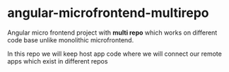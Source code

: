 # angular-microfrontend-multirepo
Angular micro frontend project with <b>multi repo</b> which works on different code base unlike monolithic microfrontend.

In this repo we will keep host app code where we will connect our remote apps which exist in different repos
